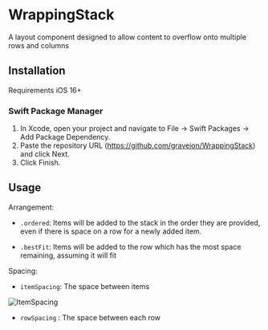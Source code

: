 # WrappingStack
A layout component designed to allow content to overflow onto multiple rows and columns


## Installation
Requirements iOS 16+

### Swift Package Manager 
1. In Xcode, open your project and navigate to File → Swift Packages → Add Package Dependency.
2. Paste the repository URL (https://github.com/graveion/WrappingStack) and click Next.
4. Click Finish.

## Usage

Arrangement:
* `.ordered`: Items will be added to the stack in the order they are provided, even if there is space on a row for a newly added item.

* `.bestFit`: Items will be added to the row which has the most space remaining, assuming it will fit 


Spacing:
* `itemSpacing`: The space between items

![ItemSpacing](./itemSpacing.gif?raw=true)

* `rowSpacing` : The space between each row
